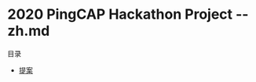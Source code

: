 # 2020 PingCAP Hackathon Project -- zh.md

目录

- [提案](https://github.com/WPH95/zh.md/blob/main/PROPOSAL.md)


